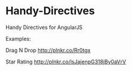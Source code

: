 Handy-Directives
================

Handy Directives for AngularJS

Examples:


Drag N Drop
http://plnkr.co/Rr0tgx

Star Rating
http://plnkr.co/lsJajenpG318jBy0aVrV
